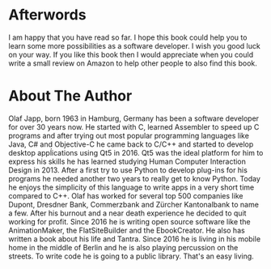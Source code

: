# Afterwords
I am happy that you have read so far. 
I hope this book could help you to learn some more possibilities as a software developer. 
I wish you good luck on your way. 
If you like this book then I would appreciate when you could write a small review on Amazon to help other people to also find this book.
# About The Author
Olaf Japp, born 1963 in Hamburg, Germany has been a software developer for over 30 years now. He started with C, learned Assembler to speed up C programs and after trying out most popular programming languages like Java, C# and Objective-C he came back to C/C++ and started to develop desktop appĺications using Qt5 in 2016.
Qt5 was the ideal platform for him to express his skills he has learned studying Human Computer Interaction Design in 2013. After a first try to use Python to develop plug-ins for his programs he needed another two years to really get to know Python. Today he enjoys the simplicity of this language to write apps in a very short time compared to C++.
Olaf has worked for several top 500 companies like Dupont, Dresdner Bank, Commerzbank and Zürcher Kantonalbank to name a few.
After his burnout and a near death experience he decided to quit working for profit. 
Since 2016 he is writing open source software like the AnimationMaker, the FlatSiteBuilder and the EbookCreator.
He also has written a book about his life and Tantra.
Since 2016 he is living in his mobile home in the middle of Berlin and he is also playing percussion on the streets.
To write code he is going to a public library.
That's an easy living. 